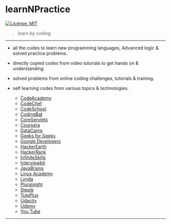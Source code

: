 learnNPractice
=====

[![License: MIT](https://img.shields.io/badge/License-MIT-yellow.svg?style=flat-square)](https://opensource.org/licenses/MIT)

> learn by coding

---

* all the codes to learn new programming languages, Advanced logic & solved practice problems.
* directly copied codes from video tutorials to get hands on & understanding.
* solved problems from online coding challenges, tutorials & training.
* self learning codes from various topics & technologies.  


  * [CodeAcademy](http://www.codeacademy.com)
  * [CodeChef](https://www.codechef.com/)
  * [CodeSchool](http://www.codeschool.com)
  * [CodingBat](http://www.codingbat.com)
  * [CoreServlets](http://www.coreservlets.com)
  * [Coursera](https://www.coursera.org/)
  * [DataCamp](https://www.datacamp.com)
  * [Geeks for Geeks](http://www.geeksforgeeks.org/)
  * [Google Developers](https://www.youtube.com/user/GoogleDevelopers)
  * [HackerEarth](https://www.hackerearth.com/)
  * [HackerRank](https://www.hackerrank.com/)
  * [InfiniteSkills](http://www.infiniteskills.com/)
  * [Interviewbit](https://www.interviewbit.com/)
  * [JavaBrains](http://javabrains.koushik.org)
  * [Linux Academy](https://linuxacademy.com/)
  * [Lynda](http://lynda.com)
  * [Pluralsight](http://pluralsight.com)
  * [Stepik](http://stepik.org/)
  * [TutsPlus](https://tutsplus.com/)
  * [Udacity](http://udacity.com)
  * [Udemy](http://udemy.com)
  * [You Tube](https://www.youtube.com/)



---
